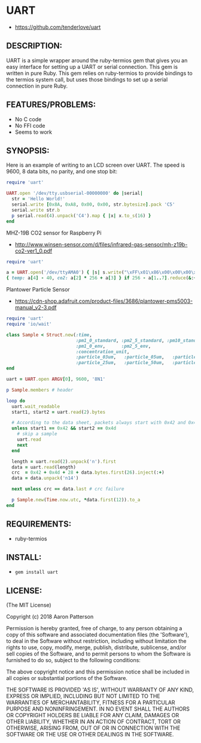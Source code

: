 # UART

* https://github.com/tenderlove/uart

## DESCRIPTION:

UART is a simple wrapper around the ruby-termios gem that gives you an easy
interface for setting up a UART or serial connection.  This gem is written in
pure Ruby.  This gem relies on ruby-termios to provide bindings to the termios
system call, but uses those bindings to set up a serial connection in pure Ruby.

## FEATURES/PROBLEMS:

* No C code
* No FFI code
* Seems to work

## SYNOPSIS:

Here is an example of writing to an LCD screen over UART.  The speed is 9600,
8 data bits, no parity, and one stop bit:

```ruby
require 'uart'

UART.open '/dev/tty.usbserial-00000000' do |serial|
  str = 'Hello World!'
  serial.write [0x8A, 0xA8, 0x00, 0x00, str.bytesize].pack 'C5'
  serial.write str.b
  p serial.read(4).unpack('C4').map { |x| x.to_s(16) }
end
```

MHZ-19B CO2 sensor for Raspberry Pi
* http://www.winsen-sensor.com/d/files/infrared-gas-sensor/mh-z19b-co2-ver1_0.pdf
```ruby
require 'uart'

a = UART.open('/dev/ttyAMA0') { |s| s.write("\xFF\x01\x86\x00\x00\x00\x00\x00\x79"); s.read(9).unpack('C9')}
{ temp: a[4] - 40, co2: a[2] * 256 + a[3] } if 256 - a[1..7].reduce(&:+)%256 == a[8]
```

Plantower Particle Sensor
* https://cdn-shop.adafruit.com/product-files/3686/plantower-pms5003-manual_v2-3.pdf
```ruby
require 'uart'
require 'io/wait'

class Sample < Struct.new(:time,
                          :pm1_0_standard, :pm2_5_standard, :pm10_standard,
                          :pm1_0_env,      :pm2_5_env,
                          :concentration_unit,
                          :particle_03um,   :particle_05um,   :particle_10um,
                          :particle_25um,   :particle_50um,   :particle_100um)
end

uart = UART.open ARGV[0], 9600, '8N1'

p Sample.members # header

loop do
  uart.wait_readable
  start1, start2 = uart.read(2).bytes

  # According to the data sheet, packets always start with 0x42 and 0x4d
  unless start1 == 0x42 && start2 == 0x4d
    # skip a sample
    uart.read
    next
  end

  length = uart.read(2).unpack('n').first
  data = uart.read(length)
  crc  = 0x42 + 0x4d + 28 + data.bytes.first(26).inject(:+)
  data = data.unpack('n14')

  next unless crc == data.last # crc failure

  p Sample.new(Time.now.utc, *data.first(12)).to_a
end
```

## REQUIREMENTS:

* ruby-termios

## INSTALL:

* `gem install uart`

## LICENSE:

(The MIT License)

Copyright (c) 2018 Aaron Patterson

Permission is hereby granted, free of charge, to any person obtaining
a copy of this software and associated documentation files (the
'Software'), to deal in the Software without restriction, including
without limitation the rights to use, copy, modify, merge, publish,
distribute, sublicense, and/or sell copies of the Software, and to
permit persons to whom the Software is furnished to do so, subject to
the following conditions:

The above copyright notice and this permission notice shall be
included in all copies or substantial portions of the Software.

THE SOFTWARE IS PROVIDED 'AS IS', WITHOUT WARRANTY OF ANY KIND,
EXPRESS OR IMPLIED, INCLUDING BUT NOT LIMITED TO THE WARRANTIES OF
MERCHANTABILITY, FITNESS FOR A PARTICULAR PURPOSE AND NONINFRINGEMENT.
IN NO EVENT SHALL THE AUTHORS OR COPYRIGHT HOLDERS BE LIABLE FOR ANY
CLAIM, DAMAGES OR OTHER LIABILITY, WHETHER IN AN ACTION OF CONTRACT,
TORT OR OTHERWISE, ARISING FROM, OUT OF OR IN CONNECTION WITH THE
SOFTWARE OR THE USE OR OTHER DEALINGS IN THE SOFTWARE.
